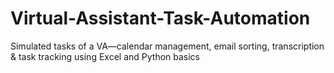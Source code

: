 # Virtual-Assistant-Task-Automation
 Simulated tasks of a VA—calendar management, email sorting, transcription &amp; task tracking using Excel and Python basics
